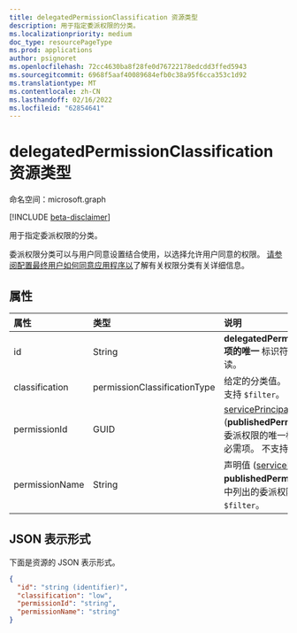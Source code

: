 ```yaml
---
title: delegatedPermissionClassification 资源类型
description: 用于指定委派权限的分类。
ms.localizationpriority: medium
doc_type: resourcePageType
ms.prod: applications
author: psignoret
ms.openlocfilehash: 72cc4630ba8f28fe0d76722178edcdd3ffed5943
ms.sourcegitcommit: 6968f5aaf40089684efb0c38a95f6cca353c1d92
ms.translationtype: MT
ms.contentlocale: zh-CN
ms.lasthandoff: 02/16/2022
ms.locfileid: "62854641"
---
```

# <a name="delegatedpermissionclassification-resource-type"></a>delegatedPermissionClassification 资源类型

命名空间：microsoft.graph

[!INCLUDE [beta-disclaimer](../../includes/beta-disclaimer.md)]

用于指定委派权限的分类。

委派权限分类可以与用户同意设置结合使用，以选择允许用户同意的权限。 [请参阅配置最终用户如何同意应用程序以](/azure/active-directory/manage-apps/configure-user-consent)了解有关权限分类有关详细信息。

## <a name="properties"></a>属性

| 属性 | 类型 | 说明 |
|:---------------|:--------|:----------|
| id | String | **delegatedPermissionClassification 项的唯一** 标识符。 不可为 null。 只读。 |
| classification | permissionClassificationType | 给定的分类值。 可能的值： `low`。 不支持 `$filter`。 |
| permissionId | GUID | [servicePrincipal](servicePrincipal.md) (**publishedPermissionScopes** 集合) 委派权限的唯一标识符 id。 创建时为必需项。 不支持 `$filter`。 |
| permissionName | String | 声明值 ([servicePrincipal](servicePrincipal.md)) **publishedPermissionScopes** 集合中列出的委派权限。 不支持 `$filter`。 |

## <a name="json-representation"></a>JSON 表示形式

下面是资源的 JSON 表示形式。

<!-- {
  "blockType": "resource",
  "optionalProperties": [

  ],
  "@odata.type": "microsoft.graph.delegatedPermissionClassification"
}-->

```json
{
  "id": "string (identifier)",
  "classification": "low",
  "permissionId": "string",
  "permissionName": "string"
}
```

